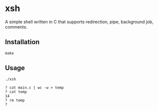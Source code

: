 # xsh
A simple shell written in C that supports redirection, pipe, background job, comments.

## Installation
```
make
```

## Usage
```
./xsh

? cat main.c | wc -w > temp
? cat temp
14
? rm temp
? 
```
